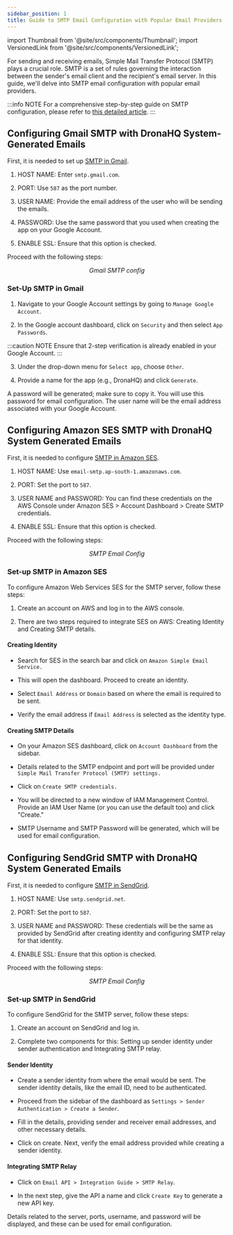 ```yaml
---
sidebar_position: 1
title: Guide to SMTP Email Configuration with Popular Email Providers
---
```

import Thumbnail from '@site/src/components/Thumbnail';
import VersionedLink from '@site/src/components/VersionedLink';

For sending and receiving emails, Simple Mail Transfer Protocol (SMTP) plays a crucial role. SMTP is a set of rules governing the interaction between the sender's email client and the recipient's email server. In this guide, we'll delve into SMTP email configuration with popular email providers.

:::info NOTE
 For a comprehensive step-by-step guide on SMTP configuration, please refer to [this detailed article](/org-management/configure-custom-smtp/).
:::

## Configuring Gmail SMTP with DronaHQ System-Generated Emails

First, it is needed to set up [SMTP in Gmail](#setting-up-smtp-in-gmail).

1. HOST NAME: Enter `smtp.gmail.com`.

2. PORT: Use `587` as the port number.

3. USER NAME: Provide the email address of the user who will be sending the emails.

4. PASSWORD: Use the same password that you used when creating the app on your Google Account.

5. ENABLE SSL: Ensure that this option is checked.

Proceed with the following steps:

<figure>
<Thumbnail src="/img/building-apps-guides/guide-to-smtp-email-configuration-with-popular-email-providers/smtp-details.png" alt="Push Notification" />
<figcaption align='center'><i>Gmail SMTP config</i></figcaption>
</figure>

### Set-Up SMTP in Gmail

1. Navigate to your Google Account settings by going to `Manage Google Account`.

2. In the Google account dashboard, click on `Security` and then select `App Passwords`.

:::caution NOTE
 Ensure that 2-step verification is already enabled in your Google Account.
:::

3. Under the drop-down menu for `Select app`, choose `Other`.

4. Provide a name for the app (e.g., DronaHQ) and click `Generate`.

<figure>
<Thumbnail src="/img/building-apps-guides/guide-to-smtp-email-configuration-with-popular-email-providers/create-app.png" alt="create app" />
</figure>

A password will be generated; make sure to copy it. You will use this password for email configuration. The user name will be the email address associated with your Google Account.



## Configuring Amazon SES SMTP with DronaHQ System Generated Emails

First, it is needed to configure [SMTP in Amazon SES](#set-up-smtp-in-amazon-ses).

1. HOST NAME: Use `email-smtp.ap-south-1.amazonaws.com`.

2. PORT: Set the port to `587`.

3. USER NAME and PASSWORD: You can find these credentials on the AWS Console under Amazon SES > Account Dashboard > Create SMTP credentials.

4. ENABLE SSL: Ensure that this option is checked.

Proceed with the following steps:

<figure>
<Thumbnail src="/img/building-apps-guides/guide-to-smtp-email-configuration-with-popular-email-providers/smtp-email-config.png" alt="Amazon SES SMTP Config" />
<figcaption align='center'><i>SMTP Email Config</i></figcaption>
</figure>

### Set-up SMTP in Amazon SES

To configure Amazon Web Services SES for the SMTP server, follow these steps:

1. Create an account on AWS and log in to the AWS console.

2. There are two steps required to integrate SES on AWS: Creating Identity and Creating SMTP details.

#### Creating Identity

- Search for SES in the search bar and click on `Amazon Simple Email Service.`

- This will open the dashboard. Proceed to create an identity.

- Select `Email Address` or `Domain` based on where the email is required to be sent.

- Verify the email address if `Email Address` is selected as the identity type.

#### Creating SMTP Details

- On your Amazon SES dashboard, click on `Account Dashboard` from the sidebar.

- Details related to the SMTP endpoint and port will be provided under `Simple Mail Transfer Protocol (SMTP) settings.`

- Click on `Create SMTP credentials.`

<figure>
<Thumbnail src="/img/building-apps-guides/guide-to-smtp-email-configuration-with-popular-email-providers/smtp-ses.png" alt="create app" />
</figure>

- You will be directed to a new window of IAM Management Control. Provide an IAM User Name (or you can use the default too) and click "Create."

- SMTP Username and SMTP Password will be generated, which will be used for email configuration.

<figure>
<Thumbnail src="/img/building-apps-guides/guide-to-smtp-email-configuration-with-popular-email-providers/ses-details.png" alt="create app" />
</figure>


## Configuring SendGrid SMTP with DronaHQ System Generated Emails

First, it is needed to configure [SMTP in SendGrid](#set-up-smtp-in-sendgrid).

1. HOST NAME: Use `smtp.sendgrid.net`.

2. PORT: Set the port to `587`.

3. USER NAME and PASSWORD: These credentials will be the same as provided by SendGrid after creating identity and configuring SMTP relay for that identity.

4. ENABLE SSL: Ensure that this option is checked.

Proceed with the following steps:

<figure>
<Thumbnail src="/img/building-apps-guides/guide-to-smtp-email-configuration-with-popular-email-providers/smtp-sendgrid-config.png" alt="SendGrid SMTP Config" />
<figcaption align='center'><i>SMTP Email Config</i></figcaption>
</figure>

### Set-up SMTP in SendGrid

To configure SendGrid for the SMTP server, follow these steps:

1. Create an account on SendGrid and log in.

2. Complete two components for this: Setting up sender identity under sender authentication and Integrating SMTP relay.

#### Sender Identity

- Create a sender identity from where the email would be sent. The sender identity details, like the email ID, need to be authenticated.

- Proceed from the sidebar of the dashboard as `Settings > Sender Authentication > Create a Sender`.

- Fill in the details, providing sender and receiver email addresses, and other necessary details.

- Click on create. Next, verify the email address provided while creating a sender identity.

#### Integrating SMTP Relay

- Click on `Email API > Integration Guide > SMTP Relay`.

- In the next step, give the API a name and click `Create Key` to generate a new API key.

<figure>
<Thumbnail src="/img/building-apps-guides/guide-to-smtp-email-configuration-with-popular-email-providers/key.png" alt="SendGrid SMTP Config" />
</figure>

Details related to the server, ports, username, and password will be displayed, and these can be used for email configuration.

